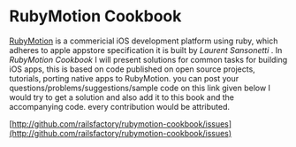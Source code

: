 
# RubyMotion Cookbook

[RubyMotion](http://www.rubymotion.com/) is a commericial iOS development platform using ruby, which adheres to apple appstore specification it is built by _Laurent Sansonetti_ . In _RubyMotion Cookbook_ I will present solutions for common tasks for building iOS apps, this is based on code published on open source projects, tutorials, porting native apps to RubyMotion. you can post your questions/problems/suggestions/sample code on this  link given below I would try to get a solution and also add it to this book and the accompanying code. every contribution would be attributed.

[http://github.com/railsfactory/rubymotion-cookbook/issues](http://github.com/railsfactory/rubymotion-cookbook/issues)